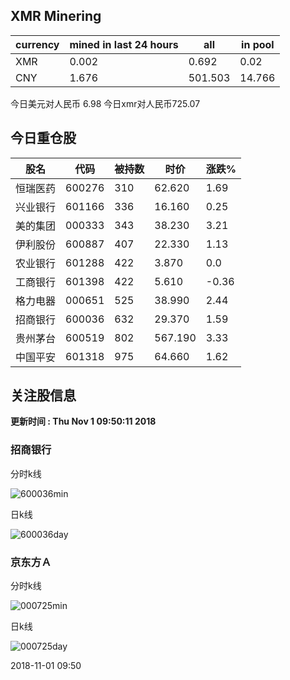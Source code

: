 ## XMR Minering

|currency|mined in last 24 hours|all|in pool|
|---|---|---|---|
|XMR|0.002|0.692|0.02|
|CNY|1.676|501.503|14.766|

今日美元对人民币 6.98	今日xmr对人民币725.07


## 今日重仓股 

|股名|代码|被持数|时价|涨跌%|
|---|---|---|---|---|
|恒瑞医药|600276|310|62.620|1.69|
|兴业银行|601166|336|16.160|0.25|
|美的集团|000333|343|38.230|3.21|
|伊利股份|600887|407|22.330|1.13|
|农业银行|601288|422|3.870|0.0|
|工商银行|601398|422|5.610|-0.36|
|格力电器|000651|525|38.990|2.44|
|招商银行|600036|632|29.370|1.59|
|贵州茅台|600519|802|567.190|3.33|
|中国平安|601318|975|64.660|1.62|

## 关注股信息
**更新时间 : Thu Nov  1 09:50:11 2018**
### 招商银行 
分时k线

![600036min](http://image.sinajs.cn/newchart/min/n/sh600036.gif)

日k线

![600036day](http://image.sinajs.cn/newchart/daily/n/sh600036.gif)

### 京东方Ａ 
分时k线

![000725min](http://image.sinajs.cn/newchart/min/n/sz000725.gif)

日k线

![000725day](http://image.sinajs.cn/newchart/daily/n/sz000725.gif)

2018-11-01 09:50